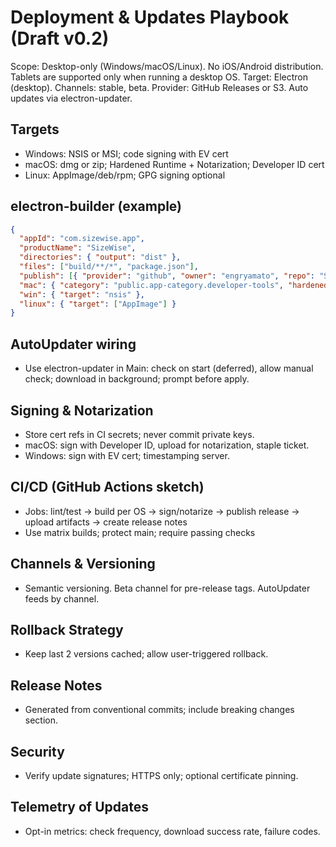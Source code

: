 # Deployment & Updates Playbook (Draft v0.2)

Scope: Desktop-only (Windows/macOS/Linux). No iOS/Android distribution. Tablets are supported only when running a desktop OS.
Target: Electron (desktop). Channels: stable, beta. Provider: GitHub Releases or S3. Auto updates via electron-updater.

## Targets
- Windows: NSIS or MSI; code signing with EV cert
- macOS: dmg or zip; Hardened Runtime + Notarization; Developer ID cert
- Linux: AppImage/deb/rpm; GPG signing optional

## electron-builder (example)
```json
{
  "appId": "com.sizewise.app",
  "productName": "SizeWise",
  "directories": { "output": "dist" },
  "files": ["build/**/*", "package.json"],
  "publish": [{ "provider": "github", "owner": "engryamato", "repo": "SizeWise_Offline_First" }],
  "mac": { "category": "public.app-category.developer-tools", "hardenedRuntime": true, "entitlements": "entitlements.mac.plist" },
  "win": { "target": "nsis" },
  "linux": { "target": ["AppImage"] }
}
```

## AutoUpdater wiring
- Use electron-updater in Main: check on start (deferred), allow manual check; download in background; prompt before apply.

## Signing & Notarization
- Store cert refs in CI secrets; never commit private keys.
- macOS: sign with Developer ID, upload for notarization, staple ticket.
- Windows: sign with EV cert; timestamping server.

## CI/CD (GitHub Actions sketch)
- Jobs: lint/test → build per OS → sign/notarize → publish release → upload artifacts → create release notes
- Use matrix builds; protect main; require passing checks

## Channels & Versioning
- Semantic versioning. Beta channel for pre-release tags. AutoUpdater feeds by channel.

## Rollback Strategy
- Keep last 2 versions cached; allow user-triggered rollback.

## Release Notes
- Generated from conventional commits; include breaking changes section.

## Security
- Verify update signatures; HTTPS only; optional certificate pinning.

## Telemetry of Updates
- Opt-in metrics: check frequency, download success rate, failure codes.

